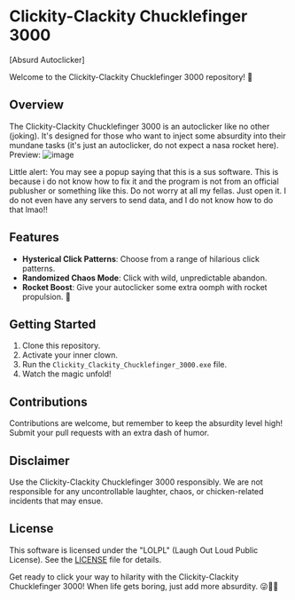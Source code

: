 # Clickity-Clackity Chucklefinger 3000

[Absurd Autoclicker]

Welcome to the Clickity-Clackity Chucklefinger 3000 repository! 🤪

## Overview

The Clickity-Clackity Chucklefinger 3000 is an autoclicker like no other (joking). It's designed for those who want to inject some absurdity into their mundane tasks (it's just an autoclicker, do not expect a nasa rocket here).
Preview:
![image](https://github.com/kastas29/Clickity_Clackity_Chucklefinger_3000/assets/61283232/f4848125-6eaf-4331-9a41-a8ad6115cf69)

Little alert: You may see a popup saying that this is a sus software. This is because i do not know how to fix it and the program is not from an official publusher or something like this. Do not worry at all my fellas. Just open it. I do not even have any servers to send data, and I do not know how to do that lmao!!


## Features

- **Hysterical Click Patterns**: Choose from a range of hilarious click patterns.
- **Randomized Chaos Mode**: Click with wild, unpredictable abandon.
- **Rocket Boost**: Give your autoclicker some extra oomph with rocket propulsion. 🚀

## Getting Started

1. Clone this repository.
2. Activate your inner clown.
3. Run the `Clickity_Clackity_Chucklefinger_3000.exe` file.
4. Watch the magic unfold!

## Contributions

Contributions are welcome, but remember to keep the absurdity level high! Submit your pull requests with an extra dash of humor.

## Disclaimer

Use the Clickity-Clackity Chucklefinger 3000 responsibly. We are not responsible for any uncontrollable laughter, chaos, or chicken-related incidents that may ensue.

## License

This software is licensed under the "LOLPL" (Laugh Out Loud Public License). See the [LICENSE](LICENSE) file for details.

Get ready to click your way to hilarity with the Clickity-Clackity Chucklefinger 3000! When life gets boring, just add more absurdity. 😜🐔💥
